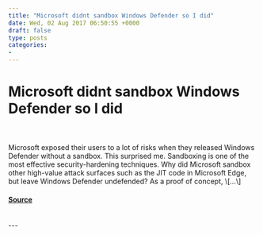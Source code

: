 ```yaml
---
title: "Microsoft didnt sandbox Windows Defender so I did"
date: Wed, 02 Aug 2017 06:50:55 +0000
draft: false
type: posts
categories: 
- 
---
```

# Microsoft didnt sandbox Windows Defender so I did

<br/>

<br/>
Microsoft exposed their users to a lot of risks when they released Windows Defender without a sandbox. This surprised me. Sandboxing is one of the most effective security-hardening techniques. Why did Microsoft sandbox other high-value attack surfaces such as the JIT code in Microsoft Edge, but leave Windows Defender undefended? As a proof of concept, \[…\]

#### [Source](https://blog.trailofbits.com/2017/08/02/microsoft-didnt-sandbox-windows-defender-so-i-did/)

<br/>
---
